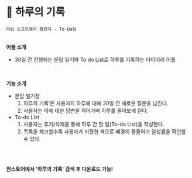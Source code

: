 # 📝 하루의 기록
`미림 소프트웨어 챌린지 - To-Da팀`
</br>
</br>

**어플 소개**
</br>
- 30일 간 진행되는 문답 일기와 To do List로 하루를 기록하는 다이어리 어플
</br>


**기능 소개**
</br>
- 문답 일기장 
     1. 하루의 기록’은 사용자의 하루에 대해 30일 간 새로운 질문을 남긴다. 
     2. 사용자는 이에 대한 답변을 적어가며 하루를 돌아보게 된다.
-  To-do List
     1. 사용자는 추가/삭제를 통해 하루 간 할 일(To-do List)을 작성한다.
     2. 목록을 체크할수록 사용자가 지정한 색으로 배경이 물들어가 달성률을 확인할 수 있다.
</br>
</br>

**원스토어에서 '하루의 기록' 검색 후 다운로드 가능!**
